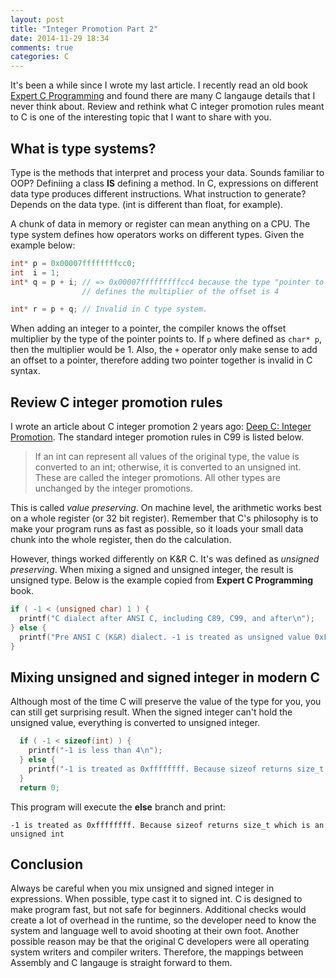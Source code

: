 ```yaml
---
layout: post
title: "Integer Promotion Part 2"
date: 2014-11-29 18:34
comments: true
categories: C
---
```


It's been a while since I wrote my last article. I recently read an old book [Expert C Programming](http://www.amazon.com/Expert-Programming-Peter-van-Linden/dp/0131774298) and found there are many C langauge details that I never think about. Review and rethink what C integer promotion rules meant to C is one of the interesting topic that I want to share with you.

<!--more-->

## What is type systems?

Type is the methods that interpret and process your data.
Sounds familiar to OOP? Definiing a class **IS** defining a method.
In C, expressions on different data type produces different
instructions. What instruction to generate? Depends on the data
type. (int is different than float, for example).

A chunk of data in memory or register can mean anything
on a CPU. The type system defines how operators works on different types.
Given the example below:


```c
int* p = 0x00007ffffffffcc0;
int  i = 1;
int* q = p + i; // => 0x00007fffffffffcc4 because the type "pointer to int"
                // defines the multiplier of the offset is 4

int* r = p + q; // Invalid in C type system.
```

When adding an integer to a pointer, the compiler knows the offset multiplier
by the type of the pointer points to. If `p` where defined as `char* p`, then
the multiplier would be 1. Also, the `+` operator only make sense to add an
offset to a pointer, therefore adding two pointer together is invalid in C
syntax.

## Review C integer promotion rules

I wrote an article about C integer promotion 2 years ago: [Deep C: Integer Promotion](http://www.idryman.org/blog/2012/11/21/integer-promotion/). The standard integer promotion rules in C99 is listed below.

> If an int can represent all values of the original type, the value is converted
> to an int; otherwise, it is converted to an unsigned int. These are called the
> integer promotions. All other types are unchanged by the integer promotions.

This is called *value preserving*. On machine level, the arithmetic works best on
a whole register (or 32 bit register). Remember that C's philosophy is to make
your program runs as fast as possible, so it loads your small data chunk into
the whole register, then do the calculation.

However, things worked differently on K&R C. It's was defined as *unsigned
preserving*. When mixing a signed and unsigned integer, the result is unsigned
type. Below is the example copied from **Expert C Programming** book.

```c
if ( -1 < (unsigned char) 1 ) {
  printf("C dialect after ANSI C, including C89, C99, and after\n");
} else {
  printf("Pre ANSI C (K&R) dialect. -1 is treated as unsigned value 0xFFFFFFFF and thus greater than 1 ! \n");
}
```

## Mixing unsigned and signed integer in modern C

Although most of the time C will preserve the value of the type for you,
you can still get surprising result. When the signed integer can't hold
the unsigned value, everything is converted to unsigned integer.

```c
  if ( -1 < sizeof(int) ) { 
    printf("-1 is less than 4\n");
  } else {
    printf("-1 is treated as 0xffffffff. Because sizeof returns size_t which is an unsigned int\n");
  }
  return 0;
```

This program will execute the **else** branch and print:

```
-1 is treated as 0xffffffff. Because sizeof returns size_t which is an unsigned int
```

## Conclusion

Always be careful when you mix unsigned and signed integer in expressions.
When possible, type cast it to signed int. C is designed to make program fast,
but not safe for beginners. Additional checks would create a lot of overhead
in the runtime, so the developer need to know the system and language well
to avoid shooting at their own foot. Another possible reason may be that 
the original C developers were all operating system writers and compiler 
writers. Therefore, the mappings between Assembly and C langauge is
straight forward to them.
